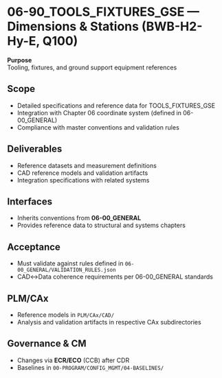 # 06-90_TOOLS_FIXTURES_GSE — Dimensions & Stations (BWB-H2-Hy-E, Q100)

**Purpose**  
Tooling, fixtures, and ground support equipment references

## Scope
- Detailed specifications and reference data for TOOLS_FIXTURES_GSE
- Integration with Chapter 06 coordinate system (defined in 06-00_GENERAL)
- Compliance with master conventions and validation rules

## Deliverables
- Reference datasets and measurement definitions
- CAD reference models and validation artifacts
- Integration specifications with related systems

## Interfaces
- Inherits conventions from **06-00_GENERAL**
- Provides reference data to structural and systems chapters

## Acceptance
- Must validate against rules defined in `06-00_GENERAL/VALIDATION_RULES.json`
- CAD↔Data coherence requirements per 06-00_GENERAL standards

## PLM/CAx
- Reference models in `PLM/CAx/CAD/`
- Analysis and validation artifacts in respective CAx subdirectories

## Governance & CM
- Changes via **ECR/ECO** (CCB) after CDR
- Baselines in `00-PROGRAM/CONFIG_MGMT/04-BASELINES/`
